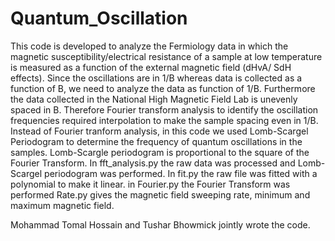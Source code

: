 # Quantum_Oscillation
This code is developed to analyze the Fermiology data in which the magnetic susceptibility/electrical resistance of a sample at low temperature is measured as a function of the external magnetic field (dHvA/ SdH effects). Since the oscillations are in 1/B whereas data is collected as a function of B, we need to analyze the data as function of 1/B. Furthermore the data collected in the National High Magnetic Field Lab is unevenly spaced in B. Therefore Fourier transform analysis to identify the oscillation frequencies required interpolation to make the sample spacing even in 1/B. Instead of Fourier tranform analysis, in this code we used Lomb-Scargel Periodogram to determine the frequency of quantum oscillations in the samples. Lomb-Scargle periodogram is proportional to the square of the Fourier Transform.
In fft_analysis.py the raw data was processed and Lomb-Scargel periodogram was performed.
In fit.py the raw file was fitted with a polynomial to make it linear.
in Fourier.py the Fourier Transform was performed
Rate.py gives the magnetic field sweeping rate, minimum and maximum magnetic field.

Mohammad Tomal Hossain and Tushar Bhowmick jointly wrote the code.
